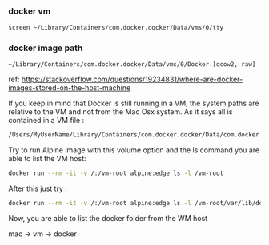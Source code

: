 

### docker vm

```sh
screen ~/Library/Containers/com.docker.docker/Data/vms/0/tty
```

### docker image path

`~/Library/Containers/com.docker.docker/Data/vms/0/Docker.[qcow2, raw]`

ref: https://stackoverflow.com/questions/19234831/where-are-docker-images-stored-on-the-host-machine

If you keep in mind that Docker is still running in a VM, the system paths are relative to the VM and not from the Mac Osx system. As it says all is contained in a VM file :

```sh
/Users/MyUserName/Library/Containers/com.docker.docker/Data/com.docker.driver.amd64-linux/Docker.qcow2
```

Try to run Alpine image with this volume option and the ls command you are able to list the VM host:

```sh
docker run --rm -it -v /:/vm-root alpine:edge ls -l /vm-root
```

After this just try :

```sh
docker run --rm -it -v /:/vm-root alpine:edge ls -l /vm-root/var/lib/docker
```

Now, you are able to list the docker folder from the WM host


mac -> vm -> docker

